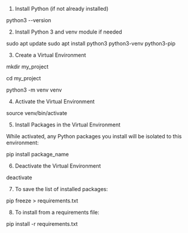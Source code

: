 1.  Install Python (if not already installed)

python3 --version

2. Install Python 3 and venv module if needed

sudo apt update
sudo apt install python3 python3-venv python3-pip

3. Create a Virtual Environment


mkdir my_project


cd my_project


python3 -m venv venv

4. Activate the Virtual Environment

source venv/bin/activate

5. Install Packages in the Virtual Environment

While activated, any Python packages you install will be isolated to this environment:

pip install package_name

6. Deactivate the Virtual Environment

deactivate

7. To save the list of installed packages:

pip freeze > requirements.txt

8. To install from a requirements file:

pip install -r requirements.txt
